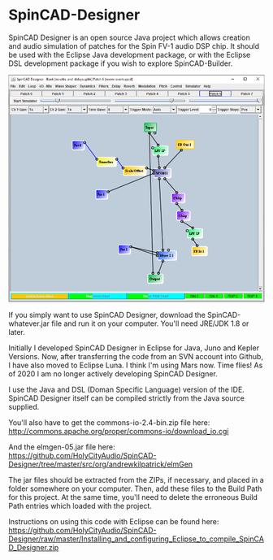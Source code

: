 SpinCAD-Designer
================

SpinCAD Designer is an open source Java project which allows creation and audio simulation of patches for the Spin FV-1 audio DSP chip.
It should be used with the Eclipse Java development package, or with the Eclipse DSL development package if you 
wish to explore SpinCAD-Builder.

![SpinCAD Designer](/spincad.png)

If you simply want to use SpinCAD Designer, download the SpinCAD-whatever.jar file and run it on your computer.  You'll need JRE/JDK 1.8 or later.

Initially I developed SpinCAD Designer in Eclipse for Java, Juno and Kepler Versions.  Now, after transferring the code from an SVN account into Github, I have also moved to Eclipse Luna.  I think I'm using Mars now.  Time flies!  As of 2020 I am no longer actively developing SpinCAD Designer.

I use the Java and DSL (Doman Specific Language) version of the IDE.  SpinCAD Designer itself can be compiled strictly from the Java source supplied.

You'll also have to get the commons-io-2.4-bin.zip file here: http://commons.apache.org/proper/commons-io/download_io.cgi

And the elmgen-05.jar file here: https://github.com/HolyCityAudio/SpinCAD-Designer/tree/master/src/org/andrewkilpatrick/elmGen

The jar files should be extracted from the ZIPs, if necessary, and placed in a folder somewhere on your computer.  Then, add these files to the Build Path for this project.  At the same time, you'll need to delete the erroneous Build Path entries which loaded with the project.

Instructions on using this code with Eclipse can be found here: https://github.com/HolyCityAudio/SpinCAD-Designer/raw/master/Installing_and_configuring_Eclipse_to_compile_SpinCAD_Designer.zip
